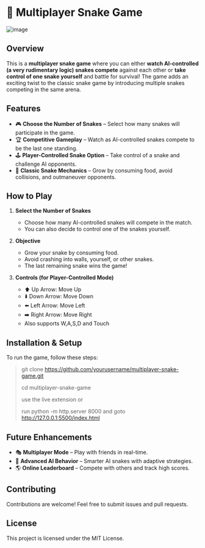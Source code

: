 
# 🐍 Multiplayer Snake Game
![image](https://github.com/user-attachments/assets/c6f932d3-9cc9-46ff-8edd-8f2d031bf742)


## Overview
This is a **multiplayer snake game** where you can either **watch AI-controlled (a very rudimentary logic) snakes compete** against each other or **take control of one snake yourself** and battle for survival! The game adds an exciting twist to the classic snake game by introducing multiple snakes competing in the same arena.

## Features
- 🎮 **Choose the Number of Snakes** – Select how many snakes will participate in the game.
- 🏆 **Competitive Gameplay** – Watch as AI-controlled snakes compete to be the last one standing.
- 🕹️ **Player-Controlled Snake Option** – Take control of a snake and challenge AI opponents.
- 🧩 **Classic Snake Mechanics** – Grow by consuming food, avoid collisions, and outmaneuver opponents.

## How to Play
1. **Select the Number of Snakes**  
   - Choose how many AI-controlled snakes will compete in the match.
   - You can also decide to control one of the snakes yourself.

2. **Objective**  
   - Grow your snake by consuming food.
   - Avoid crashing into walls, yourself, or other snakes.
   - The last remaining snake wins the game!

3. **Controls (for Player-Controlled Mode)**  
   - ⬆️ Up Arrow: Move Up  
   - ⬇️ Down Arrow: Move Down  
   - ⬅️ Left Arrow: Move Left  
   - ➡️ Right Arrow: Move Right
   - Also supports W,A,S,D and Touch

## Installation & Setup
To run the game, follow these steps:
   
   > git clone https://github.com/yourusername/multiplayer-snake-game.git
   > 
   > cd multiplayer-snake-game
   > 
   > use the live extension or
   > 
   > run python -m http.server 8000 and goto http://127.0.0.1:5500/index.html

   

## Future Enhancements
- 🎭 **Multiplayer Mode** – Play with friends in real-time.
- 🧠 **Advanced AI Behavior** – Smarter AI snakes with adaptive strategies.
- 🌎 **Online Leaderboard** – Compete with others and track high scores.

## Contributing
Contributions are welcome! Feel free to submit issues and pull requests.

## License
This project is licensed under the MIT License.
